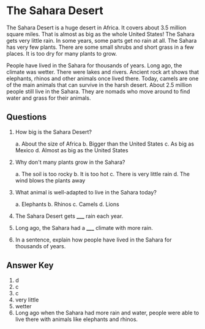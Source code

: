 # The Sahara Desert

The Sahara Desert is a huge desert in Africa. It covers about 3.5 million square miles. That is almost as big as the whole United States! The Sahara gets very little rain. In some years, some parts get no rain at all. The Sahara has very few plants. There are some small shrubs and short grass in a few places. It is too dry for many plants to grow.

People have lived in the Sahara for thousands of years. Long ago, the climate was wetter. There were lakes and rivers. Ancient rock art shows that elephants, rhinos and other animals once lived there. Today, camels are one of the main animals that can survive in the harsh desert. About 2.5 million people still live in the Sahara. They are nomads who move around to find water and grass for their animals.

## Questions

1. How big is the Sahara Desert?

   a. About the size of Africa
   b. Bigger than the United States
   c. As big as Mexico
   d. Almost as big as the United States

2. Why don't many plants grow in the Sahara?

   a. The soil is too rocky
   b. It is too hot
   c. There is very little rain
   d. The wind blows the plants away

3. What animal is well-adapted to live in the Sahara today?

   a. Elephants
   b. Rhinos
   c. Camels
   d. Lions

4. The Sahara Desert gets **\_\_\_** rain each year.

5. Long ago, the Sahara had a **\_\_\_** climate with more rain.

6. In a sentence, explain how people have lived in the Sahara for thousands of years.

## Answer Key

1. d
2. c
3. c
4. very little
5. wetter
6. Long ago when the Sahara had more rain and water, people were able to live there with animals like elephants and rhinos.
